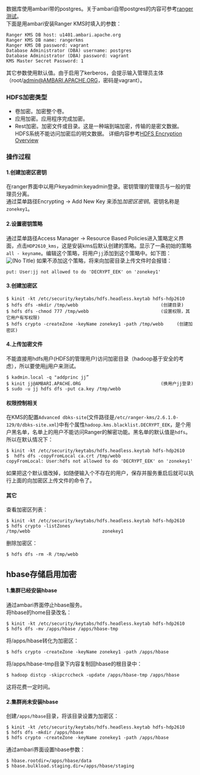 数据库使用ambari带的postgres。关于ambari自带postgres的内容可参考[ranger测试](ranger测试)。  
下面是用ambari安装Ranger KMS时填入的参数：
```
Ranger KMS DB host: u1401.ambari.apache.org
Ranger KMS DB name: rangerkms
Ranger KMS DB password: vagrant
Database Administrator (DBA) username: postgres
Database Administrator (DBA) password: vagrant
KMS Master Secret Password: 1
````
其它参数使用默认值。由于启用了kerberos，会提示输入管理员主体（root/admin@AMBARI.APACHE.ORG，密码是vagrant）。  

### HDFS加密类型
- 卷加密。加密整个卷。
- 应用加密。应用程序完成加密。
- Rest加密。加密文件或目录。这是一种端到端加密，传输的是密文数据。HDFS系统不能访问加密后的明文数据。
详细内容参考[​HDFS Encryption Overview](https://docs.hortonworks.com/HDPDocuments/HDP2/HDP-2.6.1/bk_security/content/hdfs-encryption-overview.html)

### 操作过程
#### 1.创建加密区密钥
在ranger界面中以用户keyadmin:keyadmin登录。密钥管理的管理员与一般的管理员分离。  
通过菜单路径Encrypting -> Add New Key 来添加*加密区密钥*。密钥名称是`zonekey1`。  
#### 2.设置密钥策略
通过菜单路径Access Manager -> Resource Based Policies进入策略定义界面，点击`HDP2610_kms`，这是安装kms后默认创建的策略。显示了一条初始的策略`all - keyname`。编辑这个策略，将用户`jj`添加到这个策略中。如下图：  
![(No Title)](https://github.com/wbwangk/wbwangk.github.io/raw/master/images/kms1.png)
如果不添加这个策略，将来向加密目录上传文件时会报错：
```
put: User:jj not allowed to do 'DECRYPT_EEK' on 'zonekey1'
```
#### 3.创建加密区
```
$ kinit -kt /etc/security/keytabs/hdfs.headless.keytab hdfs-hdp2610
$ hdfs dfs -mkdir /tmp/webb                               (创建目录)
$ hdfs dfs -chmod 777 /tmp/webb                           (设置权限，其它用户有写权限)
$ hdfs crypto -createZone -keyName zonekey1 -path /tmp/webb     (创建加密区)
```
#### 4.上传加密文件
不能直接用hdfs用户(HDFS的管理用户)访问加密目录（hadoop基于安全的考虑），所以要使用jj用户来测试。  
```
$ kadmin.local -q "addprinc jj”
$ kinit jj@AMBARI.APACHE.ORG                              (换用户jj登录)
$ sudo -u jj hdfs dfs -put ca.key /tmp/webb
```
#### 权限控制相关
在KMS的配置`Advanced dbks-site`(文件路径是`/etc/ranger-kms/2.6.1.0-129/0/dbks-site.xml`)中有个属性`hadoop.kms.blacklist.DECRYPT_EEK`，是个用户黑名单，名单上的用户不能访问Ranger的解密功能。黑名单的默认值是`hdfs`。所以在默认情况下：
```
$ kinit -kt /etc/security/keytabs/hdfs.headless.keytab hdfs-hdp2610
$  hdfs dfs -copyFromLocal ca.crt /tmp/webb
copyFromLocal: User:hdfs not allowed to do 'DECRYPT_EEK' on 'zonekey1'
```
如果把这个默认值改掉，如随便输入个不存在的用户，保存并服务重启后就可以执行上面的向加密区上传文件的命令了。
#### 其它
查看加密区列表：
```
$ kinit -kt /etc/security/keytabs/hdfs.headless.keytab hdfs-hdp2610
$ hdfs crypto -listZones
/tmp/webb                           zonekey1
```
删除加密区：
```
$ hdfs dfs -rm -R /tmp/webb
```
## hbase存储启用加密
#### 1.集群已经安装hbase
通过ambari界面停止hbase服务。  
将hbase的home目录改名：
```
$ kinit -kt /etc/security/keytabs/hdfs.headless.keytab hdfs-hdp2610
$ hdfs dfs -mv /apps/hbase /apps/hbase-tmp
```
将/apps/hbase转化为加密区：
```
$ hdfs crypto -createZone -keyName zonekey1 -path /apps/hbase
```
将/apps/hbase-tmp目录下内容复制回hbase的根目录中：
```
$ hadoop distcp -skipcrccheck -update /apps/hbase-tmp /apps/hbase
```
这将花费一定时间。
#### 2.集群尚未安装hbase
创建`/apps/hbase`目录，将该目录设置为加密区：
```
$ kinit -kt /etc/security/keytabs/hdfs.headless.keytab hdfs-hdp2610
$ hdfs dfs -mkdir /apps/hbase
$ hdfs crypto -createZone -keyName zonekey1 -path /apps/hbase
```
通过ambari界面设置hbase参数：
```
$ hbase.rootdir=/apps/hbase/data
$ hbase.bulkload.staging.dir=/apps/hbase/staging
```